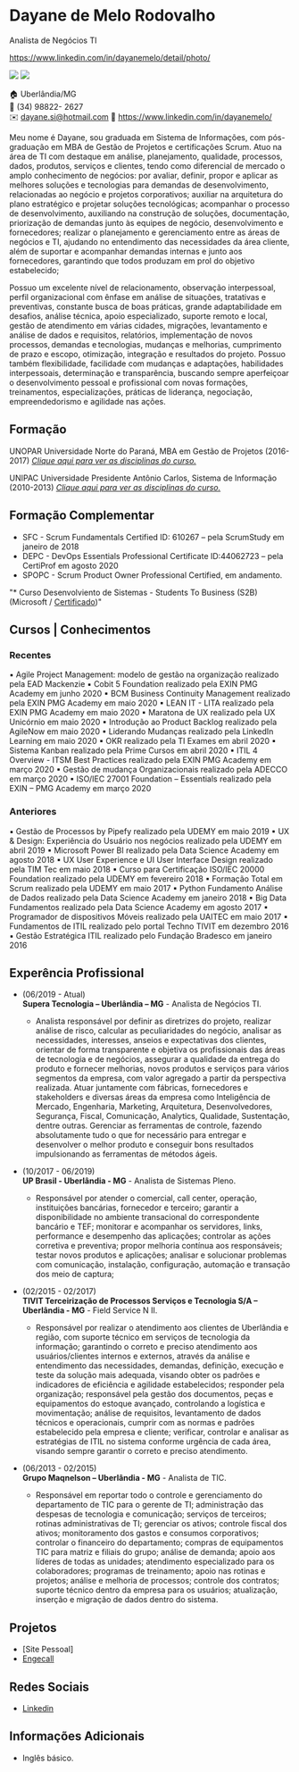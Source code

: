# Dayane de Melo Rodovalho
Analista de Negócios TI

https://www.linkedin.com/in/dayanemelo/detail/photo/

<img src="http://www.gravatar.com/avatar/a0ff40b949139bdf83174f89f04407a3.png" />
<img id="photo" src="images/bruno.png" class="rounded-circle">

:house:    Uberlândia/MG <br>
:iphone:   (34) 98822- 2627 <br>
:envelope:  dayane.si@hotmail.com
:link: https://www.linkedin.com/in/dayanemelo/

Meu nome é Dayane, sou graduada em Sistema de Informações, com pós-graduação em MBA de Gestão de Projetos e certificações Scrum.
Atuo na área de TI com destaque em análise, planejamento, qualidade, processos, dados, produtos, serviços e clientes, tendo como diferencial de mercado o amplo conhecimento de negócios: por avaliar, definir, propor e aplicar as melhores soluções e tecnologias para demandas de desenvolvimento, relacionadas ao negócio e projetos corporativos; auxiliar na arquitetura do plano estratégico e projetar soluções tecnológicas; acompanhar o processo de desenvolvimento, auxiliando na construção de soluções, documentação, priorização de demandas junto às equipes de negócio, desenvolvimento e fornecedores; realizar o planejamento e gerenciamento entre as áreas de negócios e TI, ajudando no entendimento das necessidades da área cliente, além de suportar e acompanhar demandas internas e junto aos fornecedores, garantindo que todos produzam em prol do objetivo estabelecido;

Possuo um excelente nível de relacionamento, observação interpessoal, perfil organizacional com ênfase em análise de situações, tratativas e preventivas, constante busca de boas práticas, grande adaptabilidade em desafios, análise técnica, apoio especializado, suporte remoto e local, gestão de atendimento em várias cidades, migrações, levantamento e análise de dados e requisitos, relatórios, implementação de novos processos, demandas e tecnologias, mudanças e melhorias, cumprimento de prazo e escopo, otimização, integração e resultados do projeto. Possuo também flexibilidade, facilidade com mudanças e adaptações, habilidades interpessoais,  determinação e transparência, buscando sempre aperfeiçoar o desenvolvimento pessoal e profissional com novas formações, treinamentos, especializações, práticas de liderança, negociação, empreendedorismo e agilidade nas ações.

## Formação
UNOPAR Universidade Norte do Paraná, MBA em Gestão de Projetos (2016-2017)
[_Clique aqui para ver as disciplinas do curso._](DISCIPLINAS.md#técnico-em-informática)

UNIPAC Universidade Presidente Antônio Carlos, Sistema de Informação (2010-2013)
[_Clique aqui para ver as disciplinas do curso._](DISCIPLINAS.md#tecnólogo-em-análise-e-desenvolvimento-de-sistemas)

## Formação Complementar 
* SFC - Scrum Fundamentals Certified ID: 610267 – pela ScrumStudy em janeiro de 2018
* DEPC - DevOps Essentials Professional Certificate ID:44062723 – pela CertiProf em agosto 2020
* SPOPC - Scrum Product Owner Professional Certified, em andamento.

"* Curso Desenvolviento de Sistemas - Students To Business (S2B) (Microsoft / [Certificado](#))"

## Cursos | Conhecimentos
### Recentes
▪ Agile Project Management: modelo de gestão na organização realizado pela EAD Mackenzie
▪ Cobit 5 Foundation realizado pela EXIN PMG Academy em junho 2020
▪ BCM Business Continuity Management realizado pela EXIN PMG Academy em maio 2020
▪ LEAN IT - LITA realizado pela EXIN PMG Academy em maio 2020
▪ Maratona de UX realizado pela UX Unicórnio em maio 2020
▪ Introdução ao Product Backlog realizado pela AgileNow em maio 2020
▪ Liderando Mudanças realizado pela LinkedIn Learning em maio 2020
▪ OKR realizado pela TI Exames em abril 2020
▪ Sistema Kanban realizado pela Prime Cursos em abril 2020
▪ ITIL 4 Overview - ITSM Best Practices realizado pela EXIN PMG Academy em março 2020
▪ Gestão de mudança Organizacionais realizado pela ADECCO em março 2020
▪ ISO/IEC 27001 Foundation – Essentials realizado pela EXIN – PMG Academy em março 2020

### Anteriores
▪ Gestão de Processos by Pipefy realizado pela UDEMY em maio 2019
▪ UX & Design: Experiência do Usuário nos negócios realizado pela UDEMY em abril 2019
▪ Microsoft Power BI realizado pela Data Science Academy em agosto 2018
▪ UX User Experience e UI User Interface Design realizado pela TIM Tec em maio 2018
▪ Curso para Certificação ISO/IEC 20000 Foundation realizado pela UDEMY em fevereiro 2018
▪ Formação Total em Scrum realizado pela UDEMY em maio 2017
▪ Python Fundamento Análise de Dados realizado pela Data Science Academy em janeiro 2018
▪ Big Data Fundamentos realizado pela Data Science Academy em agosto 2017
▪ Programador de dispositivos Móveis realizado pela UAITEC em maio 2017
▪ Fundamentos de ITIL realizado pelo portal Techno TIVIT em dezembro 2016
▪ Gestão Estratégica ITIL realizado pelo Fundação Bradesco em janeiro 2016


## Experência Profissional
* (06/2019 -  Atual) <br>
**Supera Tecnologia – Uberlândia – MG** -
Analista de Negócios TI.
  * Analista responsável por definir as diretrizes do projeto, realizar análise de risco, calcular as peculiaridades do negócio, analisar as necessidades, interesses, anseios e expectativas dos clientes, orientar de forma transparente e objetiva os profissionais das áreas de tecnologia e de negócios, assegurar a qualidade da entrega do produto e fornecer melhorias, novos produtos e serviços para vários segmentos da empresa, com valor agregado a partir da perspectiva realizada. Atuar juntamente com fábricas, fornecedores e stakeholders e diversas áreas da empresa como Inteligência de Mercado, Engenharia, Marketing, Arquitetura, Desenvolvedores, Segurança, Fiscal, Comunicação, Analytics, Qualidade, Sustentação, dentre outras. Gerenciar as ferramentas de
controle, fazendo absolutamente tudo o que for necessário para entregar e desenvolver o melhor produto e conseguir bons resultados impulsionando as ferramentas de métodos ágeis.

* (10/2017 -  06/2019) <br>
**UP Brasil - Uberlândia - MG** -
Analista de Sistemas Pleno.
  * Responsável por atender o comercial, call center, operação, instituições bancárias, fornecedor e terceiro; garantir a disponibilidade no ambiente transacional do correspondente bancário e TEF; monitorar e acompanhar os servidores, links, performance e desempenho das aplicações; controlar as ações corretiva e preventiva; propor melhoria contínua aos responsáveis; testar novos produtos e aplicações; analisar e solucionar problemas com comunicação, instalação, configuração, automação e transação dos meio de captura;
 
* (02/2015 -  02/2017) <br>
**TIVIT Terceirização de Processos Serviços e Tecnologia S/A – Uberlândia - MG** -
Field Service N II.
  * Responsável por realizar o atendimento aos clientes de Uberlândia e região, com suporte técnico em serviços de tecnologia da informação; garantindo o correto e preciso atendimento aos usuários/clientes internos e externos, através da análise e entendimento das necessidades, demandas, definição, execução e teste da solução mais adequada, visando obter os padrões e indicadores de eficiência e agilidade estabelecidos; responder pela organização; responsável pela gestão dos documentos, peças e equipamentos do estoque avançado, controlando a logística e movimentação; análise de requisitos, levantamento de dados técnicos e operacionais, cumprir com as normas e padrões estabelecido pela empresa e cliente; verificar, controlar e analisar as estratégias de ITIL no sistema conforme urgência de cada área, visando sempre garantir o correto e preciso atendimento.

* (06/2013 -  02/2015) <br>
**Grupo Maqnelson – Uberlândia - MG** -
Analista de TIC.
  * Responsável em reportar todo o controle e gerenciamento do departamento de TIC para o gerente de TI; administração das despesas de tecnologia e comunicação; serviços de terceiros; rotinas administrativas de TI; gerenciar os ativos; controle fiscal dos ativos; monitoramento dos gastos e consumos corporativos; controlar o financeiro do departamento; compras de equipamentos TIC para matriz e filiais do grupo; análise de demanda; apoio aos líderes de todas as unidades; atendimento especializado para os colaboradores; programas de treinamento; apoio nas rotinas e projetos; análise e melhoria de processos; controle dos contratos; suporte técnico dentro da empresa para os usuários; atualização, inserção e migração de dados dentro do sistema.

## Projetos
* [Site Pessoal]
* [Engecall](https://)

## Redes Sociais
*  [Linkedin](https://www.linkedin.com/in/dayanemelo/)

## Informações Adicionais
* Inglês básico.

<br><br>
